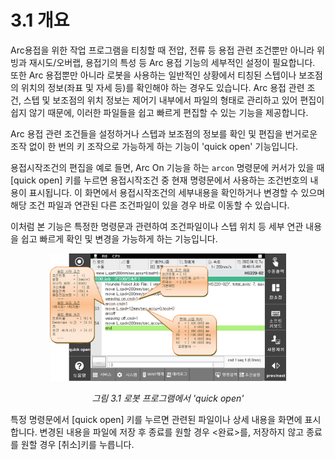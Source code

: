 ﻿# 3.1 개요

Arc용접을 위한 작업 프로그램을 티칭할 때 전압, 전류 등 용접 관련 조건뿐만 아니라 위빙과 재시도/오버랩, 용접기의 특성 등 Arc 용접 기능의 세부적인 설정이 필요합니다. 또한 Arc 용접뿐만 아니라 로봇을 사용하는 일반적인 상황에서 티칭된 스텝이나 보조점의 위치의 정보(좌표 및 자세 등)를 확인해야 하는 경우도 있습니다. Arc 용접 관련 조건, 스텝 및 보조점의 위치 정보는 제어기 내부에서 파일의 형태로 관리하고 있어 편집이 쉽지 않기 때문에, 이러한 파일들을 쉽고 빠르게 편집할 수 있는 기능을 제공합니다.

Arc 용접 관련 조건들을 설정하거나 스텝과 보조점의 정보를 확인 및 편집을 번거로운 조작 없이 한 번의 키 조작으로 가능하게 하는 기능이 'quick open' 기능입니다.

용접시작조건의 편집을 예로 들면, Arc On 기능을 하는 ```arcon``` 명령문에 커서가 있을 때 [quick open] 키를 누르면 용접시작조건 중 현재 명령문에서 사용하는 조건번호의 내용이 표시됩니다. 이 화면에서 용접시작조건의 세부내용을 확인하거나 변경할 수 있으며 해당 조건 파일과 연관된 다른 조건파일이 있을 경우 바로 이동할 수 있습니다.

이처럼 본 기능은 특정한 명령문과 관련하여 조건파일이나 스텝 위치 등 세부 연관 내용을 쉽고 빠르게 확인 및 변경을 가능하게 하는 기능입니다.

 
<p align="center">
 <img src="../_assets/3_1.png" width="75%"></img>
 <em><p align="center">그림 3.1 로봇 프로그램에서 'quick open'</p></em>
</p>

특정 명령문에서 [quick open] 키를 누르면 관련된 파일이나 상세 내용을 화면에 표시합니다. 변경된 내용을 파일에 저장 후 종료를 원할 경우 <완료>를, 저장하지 않고 종료를 원할 경우 [취소]키를 누릅니다.
 
